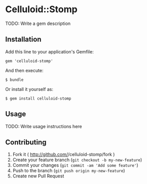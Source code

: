 # Celluloid::Stomp

TODO: Write a gem description

## Installation

Add this line to your application's Gemfile:

    gem 'celluloid-stomp'

And then execute:

    $ bundle

Or install it yourself as:

    $ gem install celluloid-stomp

## Usage

TODO: Write usage instructions here

## Contributing

1. Fork it ( http://github.com/<my-github-username>/celluloid-stomp/fork )
2. Create your feature branch (`git checkout -b my-new-feature`)
3. Commit your changes (`git commit -am 'Add some feature'`)
4. Push to the branch (`git push origin my-new-feature`)
5. Create new Pull Request
